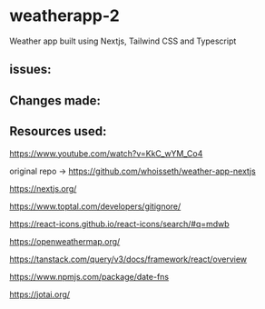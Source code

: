 # weatherapp-2
Weather app built using Nextjs, Tailwind CSS and Typescript


## issues:

## Changes made:


## Resources used:

https://www.youtube.com/watch?v=KkC_wYM_Co4

original repo -> https://github.com/whoisseth/weather-app-nextjs

https://nextjs.org/

https://www.toptal.com/developers/gitignore/

https://react-icons.github.io/react-icons/search/#q=mdwb

https://openweathermap.org/

https://tanstack.com/query/v3/docs/framework/react/overview

https://www.npmjs.com/package/date-fns

https://jotai.org/